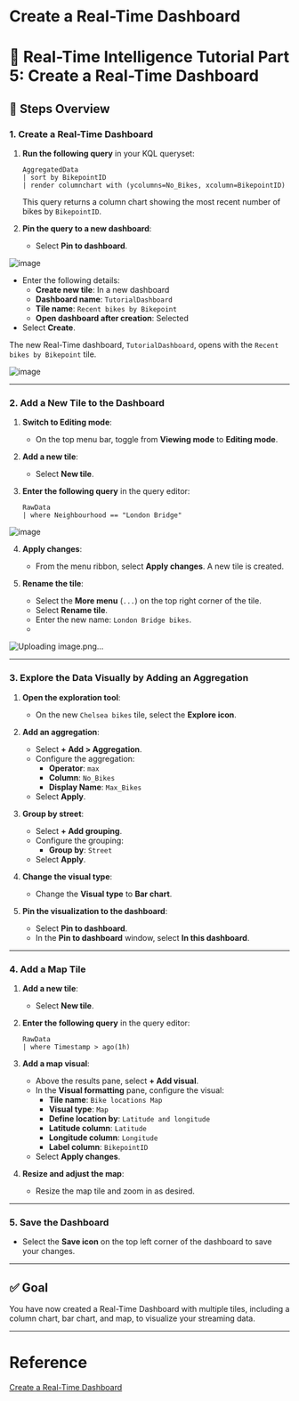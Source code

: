 # Create a Real-Time Dashboard

# 🚀 Real-Time Intelligence Tutorial Part 5: Create a Real-Time Dashboard

## 📝 Steps Overview

### 1. Create a Real-Time Dashboard

1. **Run the following query** in your KQL queryset:

   ```kusto
   AggregatedData
   | sort by BikepointID
   | render columnchart with (ycolumns=No_Bikes, xcolumn=BikepointID)
   ```

   This query returns a column chart showing the most recent number of bikes by `BikepointID`.

2. **Pin the query to a new dashboard**:

   - Select **Pin to dashboard**.

![image](https://github.com/user-attachments/assets/7799cfa5-8d40-4c52-8ac5-285245fb0c31)

   - Enter the following details:
     - **Create new tile**: In a new dashboard
     - **Dashboard name**: `TutorialDashboard`
     - **Tile name**: `Recent bikes by Bikepoint`
     - **Open dashboard after creation**: Selected
   - Select **Create**.

   The new Real-Time dashboard, `TutorialDashboard`, opens with the `Recent bikes by Bikepoint` tile.

![image](https://github.com/user-attachments/assets/0a0153dd-8597-4358-8d4e-7df27553ece5)


---

### 2. Add a New Tile to the Dashboard

1. **Switch to Editing mode**:

   - On the top menu bar, toggle from **Viewing mode** to **Editing mode**.

2. **Add a new tile**:

   - Select **New tile**.

3. **Enter the following query** in the query editor:

   ```kusto
   RawData
   | where Neighbourhood == "London Bridge"
   ```
![image](https://github.com/user-attachments/assets/7948fa06-2b70-4a97-b0dd-608c7606c4d7)

4. **Apply changes**:

   - From the menu ribbon, select **Apply changes**. A new tile is created.

5. **Rename the tile**:

   - Select the **More menu** (`...`) on the top right corner of the tile.
   - Select **Rename tile**.
   - Enter the new name: `London Bridge bikes`.
   - 
![Uploading image.png…]()

---

### 3. Explore the Data Visually by Adding an Aggregation

1. **Open the exploration tool**:

   - On the new `Chelsea bikes` tile, select the **Explore icon**.

2. **Add an aggregation**:

   - Select **+ Add > Aggregation**.
   - Configure the aggregation:
     - **Operator**: `max`
     - **Column**: `No_Bikes`
     - **Display Name**: `Max_Bikes`
   - Select **Apply**.

3. **Group by street**:

   - Select **+ Add grouping**.
   - Configure the grouping:
     - **Group by**: `Street`
   - Select **Apply**.

4. **Change the visual type**:

   - Change the **Visual type** to **Bar chart**.

5. **Pin the visualization to the dashboard**:

   - Select **Pin to dashboard**.
   - In the **Pin to dashboard** window, select **In this dashboard**.

---

### 4. Add a Map Tile

1. **Add a new tile**:

   - Select **New tile**.

2. **Enter the following query** in the query editor:

   ```kusto
   RawData
   | where Timestamp > ago(1h)
   ```

3. **Add a map visual**:

   - Above the results pane, select **+ Add visual**.
   - In the **Visual formatting** pane, configure the visual:
     - **Tile name**: `Bike locations Map`
     - **Visual type**: `Map`
     - **Define location by**: `Latitude and longitude`
     - **Latitude column**: `Latitude`
     - **Longitude column**: `Longitude`
     - **Label column**: `BikepointID`
   - Select **Apply changes**.

4. **Resize and adjust the map**:

   - Resize the map tile and zoom in as desired.

---

### 5. Save the Dashboard

- Select the **Save icon** on the top left corner of the dashboard to save your changes.

---

## ✅ Goal

You have now created a Real-Time Dashboard with multiple tiles, including a column chart, bar chart, and map, to visualize your streaming data.

---

# Reference
[Create a Real-Time Dashboard](https://learn.microsoft.com/en-us/fabric/real-time-intelligence/tutorial-5-create-dashboard)
